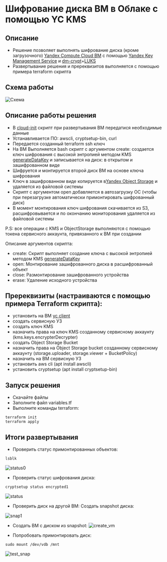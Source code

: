 # Шифрование диска ВМ в Облаке с помощью YC KMS

## Описание
- Решение позволяет выполнять шифрование диска (кроме загрузочного) [Yandex Compute Cloud ВМ](https://cloud.yandex.ru/services/compute) с помощью [Yandex Key Management Service](https://cloud.yandex.ru/services/kms) и [dm-crypt](https://en.wikipedia.org/wiki/Dm-crypt)+[LUKS](https://en.wikipedia.org/wiki/Linux_Unified_Key_Setup)
- Развертывание решения и пререквизитов выполняется с помощью примера terraform скрипта 

## Схема работы
![Схема](https://user-images.githubusercontent.com/85429798/131116794-8dd100e3-c024-4297-a39d-8d1482fc8ead.png)


## Описание работы решения
- В [cloud-init](https://cloud.yandex.ru/docs/compute/concepts/vm-metadata#keys-processed-in-public-images) скрипт при развертывания ВМ передатися необходимые данные
- Устанавливается ПО: awscli, cryptsetup-bin, curl
- Передается созданный terraform ssh ключ
- На ВМ Выполняется bash скрипт с аргументом create: создается ключ шифрования с высокой энтропией методом KMS [generateDataKey](https://cloud.yandex.ru/docs/kms/api-ref/SymmetricCrypto/generateDataKey) и записывается на диск: в открытом и зашифрованном виде 
- Шифруется и монтируется второй диск ВМ на основе ключа шифрования
- Ключ в зашифрованном виде копируется в[Yandex Object Storage](https://cloud.yandex.ru/services/storage) и удаляется из файловой системы
- Скрипт с аргументом open добавляется в автозагрузку ОС (чтобы при перезагрузке автоматически примонтировать шифрованный диск)
- В момент монтирования ключ шифрования скачивается из S3, расшифровывается и по окончанию мониторования удаляется из файловой системы

P.S: все операции с KMS и ObjectStorage выполняются с помощью токена сервисного аккаунта, привязанного к ВМ при создании

Описание аргументов скрипта:
- create: Скрипт выполняет создание ключа с высокой энтропией методом KMS [generateDataKey](https://cloud.yandex.ru/docs/kms/api-ref/SymmetricCrypto/generateDataKey)
- open: Монтирование зашифрованного диска в расшифрованный объект
- close: Размонтирование зашифрованного устройства
- erase: Удаление исходного устройства


## Пререквизиты (настраиваются с помощью примера Terraform скрипта):
- установить на ВМ [yc client](https://cloud.yandex.ru/docs/cli/quickstart)
- создать сервисную УЗ
- создать ключ KMS
- назначить права на ключ KMS созданному сервисному аккаунту (kms.keys.encrypterDecrypter)
- создать Object Storage Bucket
- назначить права на Object Storage bucket созданному сервисному аккаунту (storage.uploader, storage.viewer + BucketPolicy)
- назначить на ВМ сервисную УЗ
- установить aws cli (apt install awscli)
- установить cryptsetup (apt install cryptsetup-bin)


## Запуск решения
- Скачайте файлы
- Заполните файл variables.tf
- Выполните команды terraform:

```
terraform init
terraform apply
```
## Итоги развертывания
- Проверить статус примонтированных объектов:

```
lsblk
```

![status0](https://user-images.githubusercontent.com/85429798/131117114-d15f733e-8db8-4bdc-a3bf-082554a4e7cc.jpg)

- Проверить статус шифрования диска:

```
cryptsetup status encrypted1
```
![status](https://user-images.githubusercontent.com/85429798/131117237-bb081d75-3876-4970-9a2c-b52ae4161c55.jpg)

- Проверить диск на другой ВМ: Создать snapshot диска:

![snap1](https://user-images.githubusercontent.com/85429798/131117342-0ef73d39-890b-49c4-888c-7ca43789356f.jpg)

- Создать ВМ с диском из snapshot:
![create_vm](https://user-images.githubusercontent.com/85429798/131117386-e1e9e805-2412-48bd-be9e-41e4ee83eed9.png)

- Попробовать примонтировать диск:

```
sudo mount /dev/vdb /mnt
```
![test_snap](https://user-images.githubusercontent.com/85429798/131117495-c2cc85d4-21c9-4578-9027-907bf6c9d0c2.jpg)



